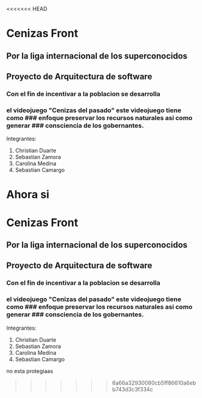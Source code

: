 <<<<<<< HEAD
# Cenizas Front 
## Por la liga internacional de los superconocidos
## Proyecto de Arquitectura de software

### Con el fin de incentivar a la poblacion se desarrolla
### el videojuego "Cenizas del pasado" este videojuego tiene como ### enfoque preservar los recursos naturales asi como generar ### consciencia de los gobernantes. 

Integrantes:
1. Christian Duarte
2. Sebastian Zamora
3. Carolina Medina
4. Sebastian Camargo

Ahora si 
=======
# Cenizas Front 
## Por la liga internacional de los superconocidos
## Proyecto de Arquitectura de software

### Con el fin de incentivar a la poblacion se desarrolla
### el videojuego "Cenizas del pasado" este videojuego tiene como ### enfoque preservar los recursos naturales asi como generar ### consciencia de los gobernantes. 

Integrantes:
1. Christian Duarte
2. Sebastian Zamora
3. Carolina Medina
4. Sebastian Camargo

no esta protegiaas
>>>>>>> 6a66a32930080cb5ff86610a6ebb743d3c3f334c
